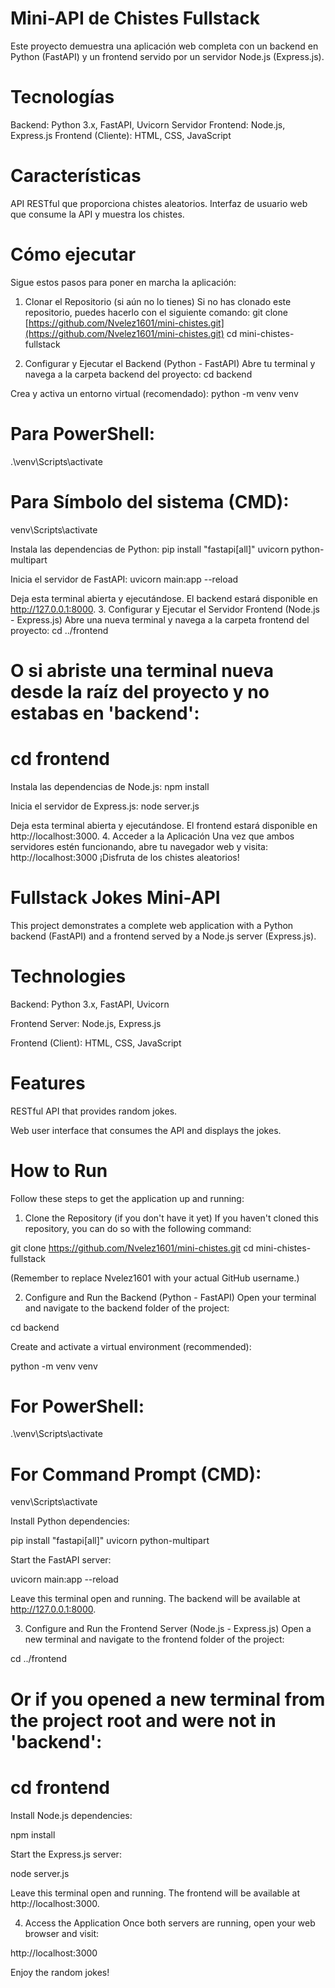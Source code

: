 # Mini-API de Chistes Fullstack
Este proyecto demuestra una aplicación web completa con un backend en Python (FastAPI)
y un frontend servido por un servidor Node.js (Express.js).
# Tecnologías
Backend: Python 3.x, FastAPI, Uvicorn
Servidor Frontend: Node.js, Express.js
Frontend (Cliente): HTML, CSS, JavaScript
# Características
API RESTful que proporciona chistes aleatorios.
Interfaz de usuario web que consume la API y muestra los chistes.
# Cómo ejecutar
Sigue estos pasos para poner en marcha la aplicación:
1. Clonar el Repositorio (si aún no lo tienes)
Si no has clonado este repositorio, puedes hacerlo con el siguiente comando:
git clone [https://github.com/Nvelez1601/mini-chistes.git](https://github.com/Nvelez1601/mini-chistes.git)
cd mini-chistes-fullstack

2. Configurar y Ejecutar el Backend (Python - FastAPI)
Abre tu terminal y navega a la carpeta backend del proyecto:
cd backend

Crea y activa un entorno virtual (recomendado):
python -m venv venv
# Para PowerShell:
.\venv\Scripts\activate
# Para Símbolo del sistema (CMD):
 venv\Scripts\activate


Instala las dependencias de Python:
pip install "fastapi[all]" uvicorn python-multipart


Inicia el servidor de FastAPI:
uvicorn main:app --reload

Deja esta terminal abierta y ejecutándose. El backend estará disponible en http://127.0.0.1:8000.
3. Configurar y Ejecutar el Servidor Frontend (Node.js - Express.js)
Abre una nueva terminal y navega a la carpeta frontend del proyecto:
cd ../frontend
# O si abriste una terminal nueva desde la raíz del proyecto y no estabas en 'backend':
# cd frontend


Instala las dependencias de Node.js:
npm install


Inicia el servidor de Express.js:
node server.js

Deja esta terminal abierta y ejecutándose. El frontend estará disponible en http://localhost:3000.
4. Acceder a la Aplicación
Una vez que ambos servidores estén funcionando, abre tu navegador web y visita:
http://localhost:3000
¡Disfruta de los chistes aleatorios!


# Fullstack Jokes Mini-API
This project demonstrates a complete web application with a Python backend (FastAPI)
and a frontend served by a Node.js server (Express.js).

# Technologies
Backend: Python 3.x, FastAPI, Uvicorn

Frontend Server: Node.js, Express.js

Frontend (Client): HTML, CSS, JavaScript

# Features
RESTful API that provides random jokes.

Web user interface that consumes the API and displays the jokes.

# How to Run
Follow these steps to get the application up and running:

1. Clone the Repository (if you don't have it yet)
If you haven't cloned this repository, you can do so with the following command:

git clone https://github.com/Nvelez1601/mini-chistes.git
cd mini-chistes-fullstack

(Remember to replace Nvelez1601 with your actual GitHub username.)

2. Configure and Run the Backend (Python - FastAPI)
Open your terminal and navigate to the backend folder of the project:

cd backend

Create and activate a virtual environment (recommended):

python -m venv venv
# For PowerShell:
.\venv\Scripts\activate
# For Command Prompt (CMD):
 venv\Scripts\activate

Install Python dependencies:

pip install "fastapi[all]" uvicorn python-multipart

Start the FastAPI server:

uvicorn main:app --reload

Leave this terminal open and running. The backend will be available at http://127.0.0.1:8000.

3. Configure and Run the Frontend Server (Node.js - Express.js)
Open a new terminal and navigate to the frontend folder of the project:

cd ../frontend
# Or if you opened a new terminal from the project root and were not in 'backend':
# cd frontend

Install Node.js dependencies:

npm install

Start the Express.js server:

node server.js

Leave this terminal open and running. The frontend will be available at http://localhost:3000.

4. Access the Application
Once both servers are running, open your web browser and visit:

http://localhost:3000

Enjoy the random jokes!